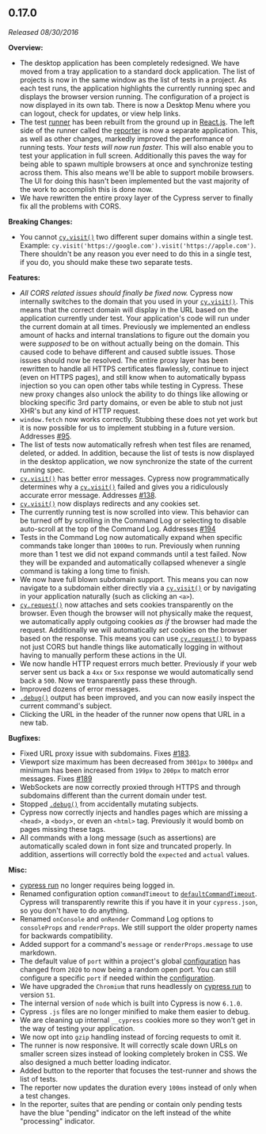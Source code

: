 ## 0.17.0

_Released 08/30/2016_

**Overview:**

- The desktop application has been completely redesigned. We have moved from a
  tray application to a standard dock application. The list of projects is now
  in the same window as the list of tests in a project. As each test runs, the
  application highlights the currently running spec and displays the browser
  version running. The configuration of a project is now displayed in its own
  tab. There is now a Desktop Menu where you can logout, check for updates, or
  view help links.
- The test
  [runner](https://github.com/cypress-io/cypress/tree/develop/packages/runner)
  has been rebuilt from the ground up in [React.js](https://reactjs.org/). The
  left side of the runner called the
  [reporter](https://github.com/cypress-io/cypress/tree/develop/packages/reporter)
  is now a separate application. This, as well as other changes, markedly
  improved the performance of running tests. _Your tests will now run faster._
  This will also enable you to test your application in full screen.
  Additionally this paves the way for being able to spawn multiple browsers at
  once and synchronize testing across them. This also means we'll be able to
  support mobile browsers. The UI for doing this hasn't been implemented but the
  vast majority of the work to accomplish this is done now.
- We have rewritten the entire proxy layer of the Cypress server to finally fix
  all the problems with CORS.

**Breaking Changes:**

- You cannot [`cy.visit()`](/api/commands/visit) two different super domains
  within a single test. Example:
  `cy.visit('https://google.com').visit('https://apple.com')`. There shouldn't
  be any reason you ever need to do this in a single test, if you do, you should
  make these two separate tests.

**Features:**

- _All CORS related issues should finally be fixed now._ Cypress now internally
  switches to the domain that you used in your
  [`cy.visit()`](/api/commands/visit). This means that the correct domain will
  display in the URL based on the application currently under test. Your
  application's code will run under the current domain at all times. Previously
  we implemented an endless amount of hacks and internal translations to figure
  out the domain you were _supposed_ to be on without actually being on the
  domain. This caused code to behave different and caused subtle issues. Those
  issues should now be resolved. The entire proxy layer has been rewritten to
  handle all HTTPS certificates flawlessly, continue to inject (even on HTTPS
  pages), and still know when to automatically bypass injection so you can open
  other tabs while testing in Cypress. These new proxy changes also unlock the
  ability to do things like allowing or blocking specific 3rd party domains, or
  even be able to stub not just XHR's but any kind of HTTP request.
- `window.fetch` now works correctly. Stubbing these does not yet work but it is
  now possible for us to implement stubbing in a future version. Addresses
  [#95](https://github.com/cypress-io/cypress/issues/95).
- The list of tests now automatically refresh when test files are renamed,
  deleted, or added. In addition, because the list of tests is now displayed in
  the desktop application, we now synchronize the state of the current running
  spec.
- [`cy.visit()`](/api/commands/visit) has better error messages. Cypress now
  programmatically determines why a [`cy.visit()`](/api/commands/visit) failed
  and gives you a ridiculously accurate error message. Addresses
  [#138](https://github.com/cypress-io/cypress/issues/138).
- [`cy.visit()`](/api/commands/visit) now displays redirects and any cookies
  set.
- The currently running test is now scrolled into view. This behavior can be
  turned off by scrolling in the Command Log or selecting to disable auto-scroll
  at the top of the Command Log. Addresses
  [#194](https://github.com/cypress-io/cypress/issues/194)
- Tests in the Command Log now automatically expand when specific commands take
  longer than `1000ms` to run. Previously when running more than 1 test we did
  not expand commands until a test failed. Now they will be expanded and
  automatically collapsed whenever a single command is taking a long time to
  finish.
- We now have full blown subdomain support. This means you can now navigate to a
  subdomain either directly via a [`cy.visit()`](/api/commands/visit) or by
  navigating in your application naturally (such as clicking an `<a>`).
- [`cy.request()`](/api/commands/request) now attaches and sets cookies
  transparently on the browser. Even though the browser will not physically make
  the request, we automatically apply outgoing cookies _as if_ the browser had
  made the request. Additionally we will automatically _set_ cookies on the
  browser based on the response. This means you can use
  [`cy.request()`](/api/commands/request) to bypass not just CORS but handle
  things like automatically logging in without having to manually perform these
  actions in the UI.
- We now handle HTTP request errors much better. Previously if your web server
  sent us back a `4xx` or `5xx` response we would automatically send back a
  `500`. Now we transparently pass these through.
- Improved dozens of error messages.
- [`.debug()`](/api/commands/debug) output has been improved, and you can now
  easily inspect the current command's subject.
- Clicking the URL in the header of the runner now opens that URL in a new tab.

**Bugfixes:**

- Fixed URL proxy issue with subdomains. Fixes
  [#183](https://github.com/cypress-io/cypress/issues/183).
- Viewport size maximum has been decreased from `3001px` to `3000px` and minimum
  has been increased from `199px` to `200px` to match error messages. Fixes
  [#189](https://github.com/cypress-io/cypress/issues/189)
- WebSockets are now correctly proxied through HTTPS and through subdomains
  different than the current domain under test.
- Stopped [`.debug()`](/api/commands/debug) from accidentally mutating subjects.
- Cypress now correctly injects and handles pages which are missing a `<head>`,
  a `<body`>, or even an `<html>` tag. Previously it would bomb on pages missing
  these tags.
- All commands with a long message (such as assertions) are automatically scaled
  down in font size and truncated properly. In addition, assertions will
  correctly bold the `expected` and `actual` values.

**Misc:**

- [cypress run](/guides/guides/command-line#cypress-run) no longer requires
  being logged in.
- Renamed configuration option `commandTimeout` to
  [`defaultCommandTimeout`](/guides/references/configuration). Cypress will
  transparently rewrite this if you have it in your `cypress.json`, so you don't
  have to do anything.
- Renamed `onConsole` and `onRender` Command Log options to `consoleProps` and
  `renderProps`. We still support the older property names for backwards
  compatibility.
- Added support for a command's `message` or `renderProps.message` to use
  markdown.
- The default value of `port` within a project's global
  [configuration](/guides/references/configuration) has changed from `2020` to
  now being a random open port. You can still configure a specific `port` if
  needed within the [configuration](/guides/references/configuration).
- We have upgraded the `Chromium` that runs headlessly on
  [cypress run](/guides/guides/command-line#cypress-run) to version `51`.
- The internal version of `node` which is built into Cypress is now `6.1.0`.
- Cypress `.js` files are no longer minified to make them easier to debug.
- We are cleaning up internal `__cypress` cookies more so they won't get in the
  way of testing your application.
- We now opt into `gzip` handling instead of forcing requests to omit it.
- The runner is now responsive. It will correctly scale down URLs on smaller
  screen sizes instead of looking completely broken in CSS. We also designed a
  much better loading indicator.
- Added button to the reporter that focuses the test-runner and shows the list
  of tests.
- The reporter now updates the duration every `100ms` instead of only when a
  test changes.
- In the reporter, suites that are pending or contain only pending tests have
  the blue "pending" indicator on the left instead of the white "processing"
  indicator.
